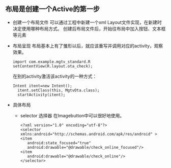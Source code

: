 ## 布局是创建一个Active的第一步

* 创建一个布局文件
  可以通过工程中新建一个xml Layout文件实现，在新建时决定使用哪种布局方式。
  创建后布局文件后，开始往布局中加入按钮、文本框等元素

* 布局呈现
  布局基本上有了雏形以后，就应该重写并调用对应的activity，观察效果。
  ```
  import com.example.mgtv_standard.R
  setContentView(R.layout.ota_check);
  ```
  在别的activity激活该activity的一种方式：
  ```
  Intent itent=new Intent();
	itent.setClass(this, MgtvOta.class);
	startActivity(itent);
  ```
* 具体布局

  * selector 选择器
    在Imagebutton中可以很好地使用。
    ```
    <?xml version="1.0" encoding="utf-8"?>
    <selector xmlns:android="http://schemas.android.com/apk/res/android" >
    <item
       android:state_focused="true"
       android:drawable="@drawable/check_online_focused"/>
    <item
       android:drawable="@drawable/check_online"/>
    </selector>
    ```
